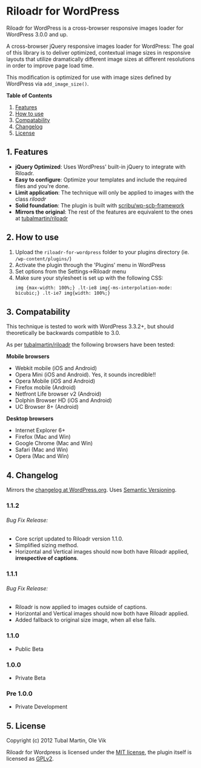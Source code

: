 # Riloadr for WordPress
Riloadr for WordPress is a cross-browser responsive images loader for WordPress 3.0.0 and up.

A cross-browser jQuery responsive images loader for WordPress: The goal of this library is to deliver optimized, 
contextual image sizes in responsive layouts that utilize dramatically different image sizes at different resolutions 
in order to improve page load time.

This modification is optimized for use with image sizes defined by WordPress via `add_image_size()`.

**Table of Contents**  

1.  [Features](#features)
2.  [How to use](#howto)
3.  [Compatability](#compatability)
4.  [Changelog](#changelog)
5.  [License](#license)

<a name="features"></a>
## 1. Features

* **jQuery Optimized**: Uses WordPress' built-in jQuery to integrate with Riloadr.
* **Easy to configure**: Optimize your templates and include the required files and you're done.
* **Limit application**: The technique will only be applied to images with the class *riloadr*
* **Solid foundation**: The plugin is built with [scribu/wp-scb-framework](https://github.com/scribu/wp-scb-framework)
* **Mirrors the original**: The rest of the features are equivalent to the ones at [tubalmartin/riloadr](https://github.com/tubalmartin/riloadr)

<a name="howto"></a>
## 2. How to use

1. Upload the `riloadr-for-wordpress` folder to your plugins directory (ie. `/wp-content/plugins/`)
2. Activate the plugin through the 'Plugins' menu in WordPress
3. Set options from the Settings->Riloadr menu
4. Make sure your stylesheet is set up with the following CSS:
	<code><pre>img {max-width: 100%;}
	.lt-ie8 img{-ms-interpolation-mode: bicubic;}
	.lt-ie7 img{width: 100%;}</pre></code>

<a name="compatability"></a>
## 3. Compatability

This technique is tested to work with WordPress 3.3.2+, but should theoretically be backwards compatible to 3.0.

As per [tubalmartin/riloadr](https://github.com/tubalmartin/riloadr) the following browsers have been tested:

**Mobile browsers**

* Webkit mobile (iOS and Android)
* Opera Mini (iOS and Android). Yes, it sounds incredible!!
* Opera Mobile (iOS and Android)
* Firefox mobile (Android)
* Netfront Life browser v2 (Android)
* Dolphin Browser HD (iOS and Android)
* UC Browser 8+ (Android)

**Desktop browsers**

* Internet Explorer 6+
* Firefox (Mac and Win)
* Google Chrome (Mac and Win)
* Safari (Mac and Win)
* Opera (Mac and Win)

<a name="changelog"></a>
## 4. Changelog

Mirrors the [changelog at WordPress.org](http://wordpress.org/extend/plugins/riloadr-for-wordpress/changelog/). Uses [Semantic Versioning](http://semver.org/).

### 1.1.2
###### Bug Fix Release:
* Core script updated to Riloadr version 1.1.0.
* Simplified sizing method.
* Horizontal and Vertical images should now both have Riloadr applied, **irrespective of captions**.

### 1.1.1
###### Bug Fix Release:
* Riloadr is now applied to images outside of captions.
* Horizontal and Vertical images should now both have Riloadr applied.
* Added fallback to original size image, when all else fails.

### 1.1.0
* Public Beta

### 1.0.0
* Private Beta

### Pre 1.0.0
* Private Development

<a name="license"></a>
## 5. License

Copyright (c) 2012 Tubal Martin, Ole Vik

Riloadr for Wordpress is licensed under the [MIT license](https://github.com/OleVik/riloadr-wordpress/blob/master/LICENSE.txt), the plugin itself is licensed as [GPLv2](https://github.com/OleVik/riloadr-wordpress/blob/master/riloadr-for-wordpress/LICENSE.txt).